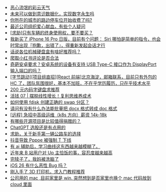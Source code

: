 + [恶心流氓的彩云天气](https://www.v2ex.com/t/1138528)
+ [未来可以做到意识数据化，实现数字永生吗](https://www.v2ex.com/t/1138534)
+ [你所在的城市的路边停车位开始收费了吗?](https://www.v2ex.com/t/1138543)
+ [最近公司组织爱心献血，有些个人疑问](https://www.v2ex.com/t/1138594)
+ [[求助]只有车辆的终身使用权，要不要买？](https://www.v2ex.com/t/1138512)
+ [我新买了 iPhone 16 Pro 日版，目前有个问题： Siri 哪怕是简单的指令，也会时常出现『抱歉，出错了』，得重新发起会话才行](https://www.v2ex.com/t/1138532)
+ [话说各位机械硬盘盒有啥好推荐吗？](https://www.v2ex.com/t/1138520)
+ [爬取小红书评论是否合法](https://www.v2ex.com/t/1138599)
+ [奇葩安卓要求？安卓系统的设备有支持 USB Type-C 接口作为 DisplayPort 输入端口的吗？](https://www.v2ex.com/t/1138523)
+ [[字节跳动][项目组直招][React 前端]北京海淀，邮箱联系，目前只有外包的 HC 了，团队氛围很好，基本不加班，不在乎学历履历，只在乎技术水平](https://www.v2ex.com/t/1138519)
+ [200 元内码字键盘求推荐](https://www.v2ex.com/t/1138531)
+ [活钱 07 | 摆脱线性增长！复利思维养成术](https://www.v2ex.com/t/1138539)
+ [如何使用 fdisk 创建正确的 swap 分区？](https://www.v2ex.com/t/1138590)
+ [请问有没有什么办法能批量把 docx 格式转成 doc 格式](https://www.v2ex.com/t/1138561)
+ [[远程] 急招中高级运维（k8s 方向）薪资 14k-18k](https://www.v2ex.com/t/1138595)
+ [有哪些开源项目是比较值得捐赠的？](https://www.v2ex.com/t/1138596)
+ [ChatGPT 选股还是有点用的](https://www.v2ex.com/t/1138564)
+ [求助，关于新手第一辆公路车的选择](https://www.v2ex.com/t/1138618)
+ [抖音导致 Pppoe 被强制 T 下线](https://www.v2ex.com/t/1138608)
+ [有 ai 辅助后，学习曲线这东西越来越模糊了。](https://www.v2ex.com/t/1138632)
+ [近年来 B 站用户对 Up 主恰饭的事，容忍度越来越高](https://www.v2ex.com/t/1138643)
+ [完犊子了，我妈被洗脑了](https://www.v2ex.com/t/1138669)
+ [iOS 26 有什么恶性 Bug 吗？](https://www.v2ex.com/t/1138653)
+ [刚入手了 3D 打印机，求入门教程推荐](https://www.v2ex.com/t/1138639)
+ [公司用的 mac ,目前家里是 win. 突然想到是否家里也换个 mac 代码放到 cloud 里面](https://www.v2ex.com/t/1138628)
